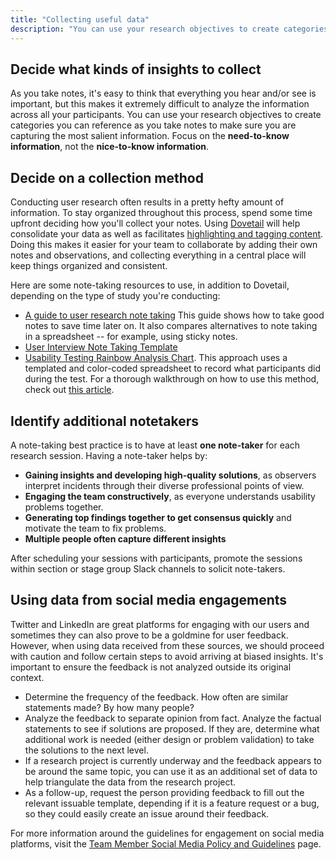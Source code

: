 ```yaml
---
title: "Collecting useful data"
description: "You can use your research objectives to create categories you can reference as you take notes to make sure you are capturing the most salient information."
---
```


## Decide what kinds of insights to collect

As you take notes, it's easy to think that everything you hear and/or see is important, but this makes it extremely difficult to analyze the information across all your participants. You can use your research objectives to create categories you can reference as you take notes to make sure you are capturing the most salient information. Focus on the **need-to-know information**, not the **nice-to-know information**.

## Decide on a collection method

Conducting user research often results in a pretty hefty amount of information. To stay organized throughout this process, spend some time upfront deciding how you'll collect your notes. Using [Dovetail](/handbook/product/ux/dovetail/) will help consolidate your data as well as facilitates [highlighting and tagging content](/handbook/product/ux/dovetail/#tagging-data-in-dovetail). Doing this makes it easier for your team to collaborate by adding their own notes and observations, and collecting everything in a central place will keep things organized and consistent.

Here are some note-taking resources to use, in addition to Dovetail, depending on the type of study you're conducting:

- [A guide to user research note taking](https://condens.io/user-research-note-taking/) This guide shows how to take good notes to save time later on. It also compares alternatives to note taking in a spreadsheet -- for example, using sticky notes.
- [User Interview Note Taking Template](https://docs.google.com/spreadsheets/d/1hnIqg-fnCYW2XKHR8RBsO3cYLSMEZy2xUKmbiUluAY0/edit#gid=0)
- [Usability Testing Rainbow Analysis Chart](https://docs.google.com/spreadsheets/d/1bPg6op9Sk46lFVGaET-fruE0qz-ctNQsxbZKF-5lpn4/edit#gid=0). This approach uses a templated and color-coded spreadsheet to record what participants did during the test. For a thorough walkthrough on how to use this method, check out [this article](https://userresearch.blog.gov.uk/2019/09/13/how-a-spreadsheet-can-make-usability-analysis-faster-and-easier/).

## Identify additional notetakers

A note-taking best practice is to have at least **one note-taker** for each research session. Having a note-taker helps by:

- **Gaining insights and developing high-quality solutions**, as observers interpret incidents through their diverse professional points of view.
- **Engaging the team constructively**, as everyone understands usability problems together.
- **Generating top findings together to get consensus quickly** and motivate the team to fix problems.
- **Multiple people often capture different insights**

After scheduling your sessions with participants, promote the sessions within section or stage group Slack channels to solicit note-takers.

## Using data from social media engagements

Twitter and LinkedIn are great platforms for engaging with our users and sometimes they can also prove to be a goldmine for user feedback. However, when using data received from these sources, we should proceed with caution and follow certain steps to avoid arriving at biased insights. It's important to ensure the feedback is not analyzed outside its original context.

- Determine the frequency of the feedback. How often are similar statements made? By how many people?
- Analyze the feedback to separate opinion from fact. Analyze the factual statements to see if solutions are proposed. If they are, determine what additional work is needed (either design or problem validation) to take the solutions to the next level.
- If a research project is currently underway and the feedback appears to be around the same topic, you can use it as an additional set of data to help triangulate the data from the research project.
- As a follow-up, request the person providing feedback to fill out the relevant issuable template, depending if it is a feature request or a bug, so they could easily create an issue around their feedback.

For more information around the guidelines for engagement on social media platforms, visit the [Team Member Social Media Policy and Guidelines](/handbook/marketing/team-member-social-media-policy/) page.
